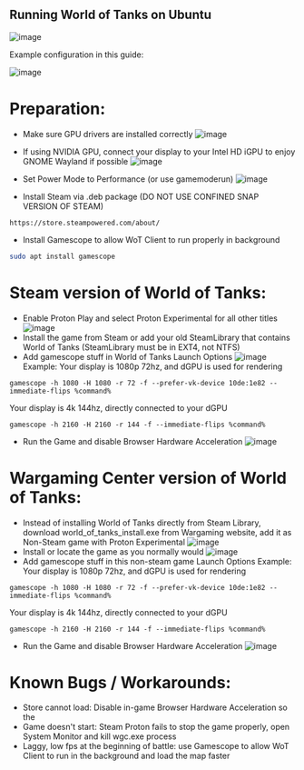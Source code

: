 ## Running World of Tanks on Ubuntu
![image](https://github.com/brokeDude2901/world_of_tanks_ubuntu/assets/46110534/cc8e0621-2cd9-4c06-95e1-b50a6fc3762e)

Example configuration in this guide:

![image](https://github.com/brokeDude2901/world_of_tanks_ubuntu/assets/46110534/baee0c8b-a276-42dd-b3e5-0b21f46bd77d)

# Preparation:
- Make sure GPU drivers are installed correctly
![image](https://github.com/brokeDude2901/world_of_tanks_ubuntu/assets/46110534/aecbee61-3b9b-43b4-9844-889edf89be64)

- If using NVIDIA GPU, connect your display to your Intel HD iGPU to enjoy GNOME Wayland if possible
![image](https://github.com/brokeDude2901/world_of_tanks_ubuntu/assets/46110534/533c9753-1128-4740-978b-31896defa2dc)

- Set Power Mode to Performance (or use gamemoderun)
![image](https://github.com/brokeDude2901/world_of_tanks_ubuntu/assets/46110534/c5d5e9d2-e151-4dcf-9606-5a124f924677)
- Install Steam via .deb package (DO NOT USE CONFINED SNAP VERSION OF STEAM)
```
https://store.steampowered.com/about/
```
- Install Gamescope to allow WoT Client to run properly in background
```bash
sudo apt install gamescope
```

# Steam version of World of Tanks:
- Enable Proton Play and select Proton Experimental for all other titles
![image](https://github.com/brokeDude2901/world_of_tanks_ubuntu/assets/46110534/40007dc4-0c34-49b9-b1ef-6d97507f8d0b)
- Install the game from Steam or add your old SteamLibrary that contains World of Tanks (SteamLibrary must be in EXT4, not NTFS)
- Add gamescope stuff in World of Tanks Launch Options
![image](https://github.com/brokeDude2901/world_of_tanks_ubuntu/assets/46110534/970ad920-f61e-41f4-a0cc-d7ff684ce915)
Example: 
Your display is 1080p 72hz, and dGPU is used for rendering
```
gamescope -h 1080 -H 1080 -r 72 -f --prefer-vk-device 10de:1e82 --immediate-flips %command%
```
Your display is 4k 144hz, directly connected to your dGPU
```
gamescope -h 2160 -H 2160 -r 144 -f --immediate-flips %command%
```
- Run the Game and disable Browser Hardware Acceleration
![image](https://github.com/brokeDude2901/world_of_tanks_ubuntu/assets/46110534/6bfa4825-60e1-47ae-a53c-f30a861229e9)


# Wargaming Center version of World of Tanks:
- Instead of installing World of Tanks directly from Steam Library, download world_of_tanks_install.exe from Wargaming website, add it as Non-Steam game with Proton Experimental
![image](https://github.com/brokeDude2901/world_of_tanks_ubuntu/assets/46110534/2c9631eb-711b-4674-8a62-68885d46b57d)
- Install or locate the game as you normally would
![image](https://github.com/brokeDude2901/world_of_tanks_ubuntu/assets/46110534/d4d6ac32-50f8-4ac9-9da9-5fce9b2281ff)
- Add gamescope stuff in this non-steam game Launch Options
Example: 
Your display is 1080p 72hz, and dGPU is used for rendering
```
gamescope -h 1080 -H 1080 -r 72 -f --prefer-vk-device 10de:1e82 --immediate-flips %command%
```
Your display is 4k 144hz, directly connected to your dGPU
```
gamescope -h 2160 -H 2160 -r 144 -f --immediate-flips %command%
```
- Run the Game and disable Browser Hardware Acceleration
![image](https://github.com/brokeDude2901/world_of_tanks_ubuntu/assets/46110534/f06b2477-15f5-48c5-980d-bb0620b1b17c)


# Known Bugs / Workarounds:
- Store cannot load: Disable in-game Browser Hardware Acceleration so the 
- Game doesn't start: Steam Proton fails to stop the game properly, open System Monitor and kill wgc.exe process
- Laggy, low fps at the beginning of battle: use Gamescope to allow WoT Client to run in the background and load the map faster

